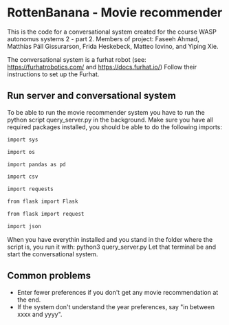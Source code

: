 # RottenBanana - Movie recommender 

This is the code for a conversational system created for the course WASP autonomus systems 2 - part 2.
Members of project: Faseeh Ahmad, Matthías Páll Gissurarson, Frida Heskebeck, Matteo Iovino, and Yiping Xie. 

The conversational system is a furhat robot (see: https://furhatrobotics.com/ and https://docs.furhat.io/) 
Follow their instructions to set up the Furhat. 

## Run server and conversational system
To be able to run the movie recommender system you have to run the python script query_server.py in the background. Make sure you have all required packages installed, you should be able to do the following imports: 

```bash
import sys

import os

import pandas as pd

import csv

import requests

from flask import Flask

from flask import request

import json
```


When you have everythin installed and you stand in the folder where the script is, you run it with: python3 query_server.py
Let that terminal be and start the conversational system. 

## Common problems
* Enter fewer preferences if you don't get any movie recommendation at the end. 
* If the system don't understand the year preferences, say "in between xxxx and yyyy". 
